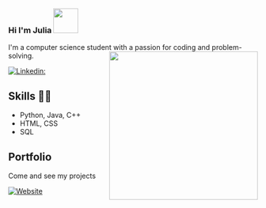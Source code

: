### Hi I'm Julia  <img src="https://media.giphy.com/media/mGcNjsfWAjY5AEZNw6/giphy.gif" width="50"></h2>
I'm a computer science student with a passion for coding and problem-solving.
<img align='right' src="https://media.giphy.com/media/fzyOvQ7jJplVHhz895/giphy.gif" width="300">


[![Linkedin: ](https://img.shields.io/badge/-linkedin-blue?style=flat-square&logo=Linkedin&logoColor=white&link=https://www.linkedin.com/in/julia-miklaszewska/)](https://www.linkedin.com/in/julia-miklaszewska/)

## Skills 👨‍💻
- Python, Java, C++
- HTML, CSS
- SQL

## Portfolio
Come and see my projects

[![Website](https://img.shields.io/badge/Portfolio-46a2f1.svg?&style=flat-square&logo=Google-Chrome&logoColor=white&link=https://jula143.github.io/)](https://jula143.github.io/)

<!--
**Jula143/Jula143** is a ✨ _special_ ✨ repository because its `README.md` (this file) appears on your GitHub profile.

Here are some ideas to get you started:

- 🔭 I’m currently working on ...
- 🌱 I’m currently learning ...
- 👯 I’m looking to collaborate on ...
- 🤔 I’m looking for help with ...
- 💬 Ask me about ...
- 📫 How to reach me: ...
- 😄 Pronouns: ...
- ⚡ Fun fact: ...
-->

